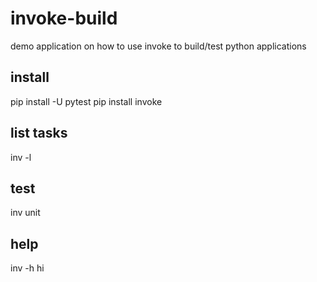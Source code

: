 # invoke-build
demo application on how to use invoke to build/test python applications

## install
pip install -U pytest
pip install invoke

## list tasks
inv -l

## test
inv unit

## help
inv -h hi
